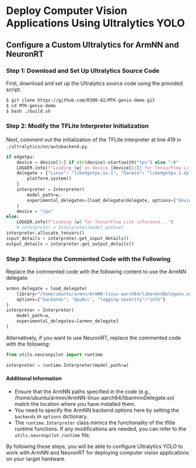 # Deploy Computer Vision Applications Using Ultralytics YOLO

## Configure a Custom Ultralytics for ArmNN and NeuronRT

### Step 1: Download and Set Up Ultralytics Source Code
First, download and set up the Ultralytics source code using the provided script.
```bash
$ git clone https://github.com/R300-AI/MTK-genio-demo.git
$ cd MTK-genio-demo
$ bash ./build.sh
```

### Step 2: Modify the TFLite Interpreter Initialization
  Next, comment out the initialization of the TFLite interpreter at line 419 in　`./ultralytics/nn/autobackend.py`.

  ```python
  if edgetpu:
      device = device[3:] if str(device).startswith("tpu") else ":0"
      LOGGER.info(f"Loading {w} on device {device[1:]} for TensorFlow Lite Edge TPU inference...")
      delegate = {"Linux": "libedgetpu.so.1", "Darwin": "libedgetpu.1.dylib", "Windows": "edgetpu.dll"}[
          platform.system()
      ]
      interpreter = Interpreter(
          model_path=w,
          experimental_delegates=[load_delegate(delegate, options={"device": device})],
      )
      device = "cpu"
  else:
      LOGGER.info(f"Loading {w} for TensorFlow Lite inference...")
      # interpreter = Interpreter(model_path=w)
  interpreter.allocate_tensors()  
  input_details = interpreter.get_input_details()
  output_details = interpreter.get_output_details() 
  ```

### Step 3: Replace the Commented Code with the Following

  Replace the commented code with the following content to use the ArmNN delegate:

  ```python
  armnn_delegate = load_delegate(
      library="/home/ubuntu/armnn/ArmNN-linux-aarch64/libarmnnDelegate.so",
      options={"backends": 'GpuAcc', "logging-severity":"info"}
  )
  interpreter = Interpreter(
      model_path=w, 
      experimental_delegates=[armnn_delegate]
  )    
  ```
  Alternatively, if you want to use NeuronRT, replace the commented code with the following:
  ```python
  from utils.neuronpilot import runtime

  interpreter = runtime.Interpreter(model_path=w)
  ```
#### Additional Information
  * Ensure that the ArmNN paths specified in the code (e.g., /home/ubuntu/armnn/ArmNN-linux-aarch64/libarmnnDelegate.so) match the location where you have installed them.
  * You need to specify the ArmNN backend options here by setting the `backends` in `options` dictionary.
  * The `runtime.Interpreter` class mimics the functionality of the tflite runtime functions. If any modifications are needed, you can refer to the `utils.neuronpilot.runtime` file.

By following these steps, you will be able to configure Ultralytics YOLO to work with ArmNN and NeuronRT for deploying computer vision applications on your target hardware.
